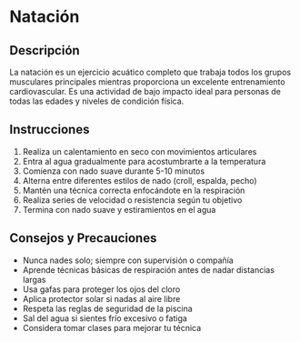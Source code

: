 # Natación

## Descripción

La natación es un ejercicio acuático completo que trabaja todos los grupos musculares principales mientras proporciona un excelente entrenamiento cardiovascular. Es una actividad de bajo impacto ideal para personas de todas las edades y niveles de condición física.

## Instrucciones

1. Realiza un calentamiento en seco con movimientos articulares
2. Entra al agua gradualmente para acostumbrarte a la temperatura
3. Comienza con nado suave durante 5-10 minutos
4. Alterna entre diferentes estilos de nado (croll, espalda, pecho)
5. Mantén una técnica correcta enfocándote en la respiración
6. Realiza series de velocidad o resistencia según tu objetivo
7. Termina con nado suave y estiramientos en el agua

## Consejos y Precauciones

- Nunca nades solo; siempre con supervisión o compañía
- Aprende técnicas básicas de respiración antes de nadar distancias largas
- Usa gafas para proteger los ojos del cloro
- Aplica protector solar si nadas al aire libre
- Respeta las reglas de seguridad de la piscina
- Sal del agua si sientes frío excesivo o fatiga
- Considera tomar clases para mejorar tu técnica
